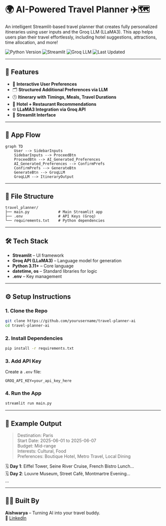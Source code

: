# 🌍 AI-Powered Travel Planner ✈️🗺️

An intelligent Streamlit-based travel planner that creates fully personalized itineraries using user inputs and the Groq LLM (LLaMA3). This app helps users plan their travel effortlessly, including hotel suggestions, attractions, time allocation, and more!

![Python Version](https://img.shields.io/badge/python-3.11+-blue.svg)
![Streamlit](https://img.shields.io/badge/streamlit-active-brightgreen.svg)
![Groq LLM](https://img.shields.io/badge/Groq-LLM-orange.svg)
![Last Updated](https://img.shields.io/badge/last%20updated-2025--04--16-green.svg)

---

## 🚀 Features

- 🧠 **Interactive User Preferences**
- 🗂️ **Structured Additional Preferences via LLM**
- 🕒 **Itinerary with Timings, Meals, Travel Durations**
- 🏨 **Hotel + Restaurant Recommendations**
- 🌐 **LLaMA3 Integration via Groq API**
- 📱 **Streamlit Interface**

---

## 🧠 App Flow

```mermaid
graph TD
    User --> SidebarInputs
    SidebarInputs --> ProceedBtn
    ProceedBtn --> AI_Generated_Preferences
    AI_Generated_Preferences --> ConfirmPrefs
    ConfirmPrefs --> GenerateBtn
    GenerateBtn --> GroqLLM
    GroqLLM --> ItineraryOutput
```

---

## 📂 File Structure

```
travel_planner/
├── main.py             # Main Streamlit app
├── .env                # API Keys (Groq)
└── requirements.txt    # Python dependencies
```

---

## 🛠️ Tech Stack

- **Streamlit** – UI framework  
- **Groq API (LLaMA3)** – Language model for generation  
- **Python 3.11+** – Core language  
- **datetime, os** – Standard libraries for logic  
- **.env** – Key management

---

## ⚙️ Setup Instructions

### 1. Clone the Repo

```bash
git clone https://github.com/yourusername/travel-planner-ai
cd travel-planner-ai
```

### 2. Install Dependencies

```bash
pip install -r requirements.txt
```

### 3. Add API Key

Create a `.env` file:

```env
GROQ_API_KEY=your_api_key_here
```

### 4. Run the App

```bash
streamlit run main.py
```

---

## 🎯 Example Output

> Destination: Paris  
> Start Date: 2025-06-01 to 2025-06-07  
> Budget: Mid-range  
> Interests: Cultural, Food  
> Preferences: Boutique Hotel, Metro Travel, Local Dining

🗓️ **Day 1**: Eiffel Tower, Seine River Cruise, French Bistro Lunch...  
🗓️ **Day 2**: Louvre Museum, Street Café, Montmartre Evening...  
...

---

## 👩‍💻 Built By

**Aishwarya** – Turning AI into your travel buddy.  
🔗 [LinkedIn](https://linkedin.com/in/aishwaryabojja)
